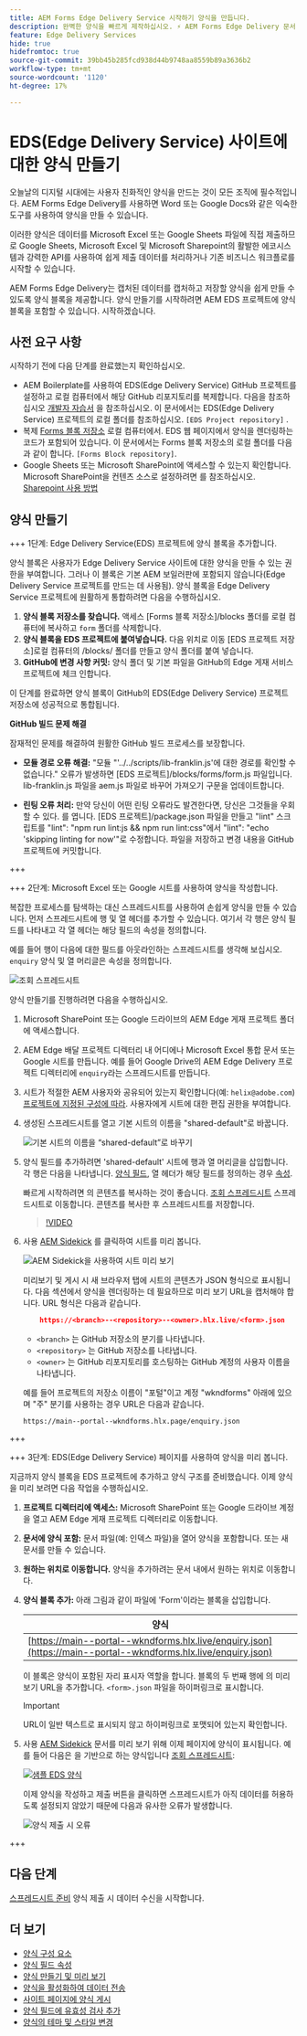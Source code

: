 ```yaml
---
title: AEM Forms Edge Delivery Service 시작하기 양식을 만듭니다.
description: 완벽한 양식을 빠르게 제작하십시오. ⚡ AEM Forms Edge Delivery 문서 기반 작성 = 놀라운 속도 및 만족도가 높은 사용자를 위한 SEO 친화적 양식과 검색 엔진.
feature: Edge Delivery Services
hide: true
hidefromtoc: true
source-git-commit: 39bb45b285fcd938d44b9748aa8559b89a3636b2
workflow-type: tm+mt
source-wordcount: '1120'
ht-degree: 17%

---
```



# EDS(Edge Delivery Service) 사이트에 대한 양식 만들기

오늘날의 디지털 시대에는 사용자 친화적인 양식을 만드는 것이 모든 조직에 필수적입니다. AEM Forms Edge Delivery를 사용하면 Word 또는 Google Docs와 같은 익숙한 도구를 사용하여 양식을 만들 수 있습니다.

이러한 양식은 데이터를 Microsoft Excel 또는 Google Sheets 파일에 직접 제출하므로 Google Sheets, Microsoft Excel 및 Microsoft Sharepoint의 활발한 에코시스템과 강력한 API를 사용하여 쉽게 제출 데이터를 처리하거나 기존 비즈니스 워크플로를 시작할 수 있습니다.

AEM Forms Edge Delivery는 캡처된 데이터를 캡처하고 저장할 양식을 쉽게 만들 수 있도록 양식 블록을 제공합니다. 양식 만들기를 시작하려면 AEM EDS 프로젝트에 양식 블록을 포함할 수 있습니다. 시작하겠습니다.


## 사전 요구 사항

시작하기 전에 다음 단계를 완료했는지 확인하십시오.

* AEM Boilerplate를 사용하여 EDS(Edge Delivery Service) GitHub 프로젝트를 설정하고 로컬 컴퓨터에서 해당 GitHub 리포지토리를 복제합니다. 다음을 참조하십시오 [개발자 자습서](https://www.aem.live/developer/tutorial) 을 참조하십시오. 이 문서에서는 EDS(Edge Delivery Service) 프로젝트의 로컬 폴더를 참조하십시오. `[EDS Project repository]` .
* 복제 [Forms 블록 저장소](https://github.com/adobe/afb) 로컬 컴퓨터에서. EDS 웹 페이지에서 양식을 렌더링하는 코드가 포함되어 있습니다. 이 문서에서는 Forms 블록 저장소의 로컬 폴더를 다음과 같이 합니다. `[Forms Block repository]`.
* Google Sheets 또는 Microsoft SharePoint에 액세스할 수 있는지 확인합니다. Microsoft SharePoint을 컨텐츠 소스로 설정하려면 를 참조하십시오. [Sharepoint 사용 방법](https://www.aem.live/docs/setup-customer-sharepoint)



## 양식 만들기

+++ 1단계: Edge Delivery Service(EDS) 프로젝트에 양식 블록을 추가합니다.

양식 블록은 사용자가 Edge Delivery Service 사이트에 대한 양식을 만들 수 있는 권한을 부여합니다. 그러나 이 블록은 기본 AEM 보일러판에 포함되지 않습니다(Edge Delivery Service 프로젝트를 만드는 데 사용됨). 양식 블록을 Edge Delivery Service 프로젝트에 원활하게 통합하려면 다음을 수행하십시오.

1. **양식 블록 저장소를 찾습니다.** 액세스 [Forms 블록 저장소]/blocks 폴더를 로컬 컴퓨터에 복사하고 `form` 폴더를 삭제합니다.
1. **양식 블록을 EDS 프로젝트에 붙여넣습니다.**
다음 위치로 이동 [EDS 프로젝트 저장소]로컬 컴퓨터의 /blocks/ 폴더를 만들고 양식 폴더를 붙여 넣습니다.
1. **GitHub에 변경 사항 커밋:** 양식 폴더 및 기본 파일을 GitHub의 Edge 게재 서비스 프로젝트에 체크 인합니다.

이 단계를 완료하면 양식 블록이 GitHub의 EDS(Edge Delivery Service) 프로젝트 저장소에 성공적으로 통합됩니다.


**GitHub 빌드 문제 해결**

잠재적인 문제를 해결하여 원활한 GitHub 빌드 프로세스를 보장합니다.

* **모듈 경로 오류 해결:**
&quot;모듈 &quot;&#39;../../scripts/lib-franklin.js&#39;에 대한 경로를 확인할 수 없습니다.&quot; 오류가 발생하면 [EDS 프로젝트]/blocks/forms/form.js 파일입니다. lib-franklin.js 파일을 aem.js 파일로 바꾸어 가져오기 구문을 업데이트합니다.

* **린팅 오류 처리:**
만약 당신이 어떤 린팅 오류라도 발견한다면, 당신은 그것들을 우회할 수 있다. 를 엽니다. [EDS 프로젝트]/package.json 파일을 만들고 &quot;lint&quot; 스크립트를 &quot;lint&quot;: &quot;npm run lint:js &amp;&amp; npm run lint:css&quot;에서 &quot;lint&quot;: &quot;echo &#39;skipping linting for now&#39;&quot;로 수정합니다. 파일을 저장하고 변경 내용을 GitHub 프로젝트에 커밋합니다.



+++

+++ 2단계: Microsoft Excel 또는 Google 시트를 사용하여 양식을 작성합니다.

복잡한 프로세스를 탐색하는 대신 스프레드시트를 사용하여 손쉽게 양식을 만들 수 있습니다. 먼저 스프레드시트에 행 및 열 헤더를 추가할 수 있습니다. 여기서 각 행은 양식 필드를 나타내고 각 열 헤더는 해당 필드의 속성을 정의합니다.

예를 들어 행이 다음에 대한 필드를 아웃라인하는 스프레드시트를 생각해 보십시오. `enquiry` 양식 및 열 머리글은 속성을 정의합니다.

![조회 스프레드시트](/help/edge/assets/enquiry-form-spreadsheet.png)

양식 만들기를 진행하려면 다음을 수행하십시오.

1. Microsoft SharePoint 또는 Google 드라이브의 AEM Edge 게재 프로젝트 폴더에 액세스합니다.

1. AEM Edge 배달 프로젝트 디렉터리 내 어디에나 Microsoft Excel 통합 문서 또는 Google 시트를 만듭니다. 예를 들어 Google Drive의 AEM Edge Delivery 프로젝트 디렉터리에 `enquiry`라는 스프레드시트를 만듭니다.

1. 시트가 적절한 AEM 사용자와 공유되어 있는지 확인합니다(예: `helix@adobe.com`) [프로젝트에 지정된 구성에 따라](https://www.aem.live/docs/setup-customer-sharepoint). 사용자에게 시트에 대한 편집 권한을 부여합니다.

1. 생성된 스프레드시트를 열고 기본 시트의 이름을 &quot;shared-default&quot;로 바꿉니다.

   ![기본 시트의 이름을 “shared-default”로 바꾸기](/help/edge/assets/rename-sheet-to-shared-default.png)

1. 양식 필드를 추가하려면 &#39;shared-default&#39; 시트에 행과 열 머리글을 삽입합니다. 각 행은 다음을 나타냅니다. [양식 필드](/help/edge/docs/forms/form-components.md), 열 헤더가 해당 필드를 정의하는 경우 [속성](/help/edge/docs/forms/eds-form-field-properties).

   빠르게 시작하려면 의 콘텐츠를 복사하는 것이 좋습니다. [조회 스프레드시트](https://docs.google.com/spreadsheets/d/196lukD028RDK_evBelkOonPxC7w0l_IiJ-Yx3DvMfNk/edit#gid=0) 스프레드시트로 이동합니다. 콘텐츠를 복사한 후 스프레드시트를 저장합니다.

   >[!VIDEO](https://video.tv.adobe.com/v/3427468?quality=12&learn=on)


1. 사용 [AEM Sidekick](https://www.aem.live/developer/tutorial#preview-and-publish-your-content) 를 클릭하여 시트를 미리 봅니다.

   ![AEM Sidekick을 사용하여 시트 미리 보기](/help/edge/assets/preview-form.png)

   미리보기 및 게시 시 새 브라우저 탭에 시트의 콘텐츠가 JSON 형식으로 표시됩니다. 다음 섹션에서 양식을 렌더링하는 데 필요하므로 미리 보기 URL을 캡처해야 합니다. URL 형식은 다음과 같습니다.


   ```JSON
       https://<branch>--<repository>--<owner>.hlx.live/<form>.json
   ```

   * `<branch>` 는 GitHub 저장소의 분기를 나타냅니다.
   * `<repository>` 는 GitHub 저장소를 나타냅니다.
   * `<owner>` 는 GitHub 리포지토리를 호스팅하는 GitHub 계정의 사용자 이름을 나타냅니다.

   예를 들어 프로젝트의 저장소 이름이 &quot;포털&quot;이고 계정 &quot;wkndforms&quot; 아래에 있으며 &quot;주&quot; 분기를 사용하는 경우 URL은 다음과 같습니다.

   `https://main--portal--wkndforms.hlx.page/enquiry.json`


+++

+++ 3단계: EDS(Edge Delivery Service) 페이지를 사용하여 양식을 미리 봅니다.


지금까지 양식 블록을 EDS 프로젝트에 추가하고 양식 구조를 준비했습니다. 이제 양식을 미리 보려면 다음 작업을 수행하십시오.

1. **프로젝트 디렉터리에 액세스:** Microsoft SharePoint 또는 Google 드라이브 계정을 열고 AEM Edge 게재 프로젝트 디렉터리로 이동합니다.

1. **문서에 양식 포함:** 문서 파일(예: 인덱스 파일)을 열어 양식을 포함합니다. 또는 새 문서를 만들 수 있습니다.

1. **원하는 위치로 이동합니다.** 양식을 추가하려는 문서 내에서 원하는 위치로 이동합니다.

1. **양식 블록 추가:** 아래 그림과 같이 파일에 &#39;Form&#39;이라는 블록을 삽입합니다.

   | 양식 |
   |---|
   | [https://main--portal--wkndforms.hlx.live/enquiry.json](https://main--portal--wkndforms.hlx.live/enquiry.json) |

   이 블록은 양식이 포함된 자리 표시자 역할을 합니다. 블록의 두 번째 행에 의 미리보기 URL을 추가합니다. `<form>.json` 파일을 하이퍼링크로 표시합니다.

   >[!IMPORTANT]
   >
   >
   > URL이 일반 텍스트로 표시되지 않고 하이퍼링크로 포맷되어 있는지 확인합니다.


1. 사용 [AEM Sidekick](https://www.aem.live/developer/tutorial#preview-and-publish-your-content) 문서를 미리 보기 위해 이제 페이지에 양식이 표시됩니다. 예를 들어 다음은 을 기반으로 하는 양식입니다 [조회 스프레드시트](https://docs.google.com/spreadsheets/d/196lukD028RDK_evBelkOonPxC7w0l_IiJ-Yx3DvMfNk/edit#gid=0):


   [![샘플 EDS 양식](/help/edge/assets/eds-form.png)](https://main--portal--wkndforms.hlx.live/)

   이제 양식을 작성하고 제출 버튼을 클릭하면 스프레드시트가 아직 데이터를 허용하도록 설정되지 않았기 때문에 다음과 유사한 오류가 발생합니다.

   ![양식 제출 시 오류](/help/edge/assets/form-error.png)

+++


## 다음 단계

[스프레드시트 준비](/help/edge/docs/forms/submit-forms.md) 양식 제출 시 데이터 수신을 시작합니다.



## 더 보기

* [양식 구성 요소](/help/edge/docs/forms/form-components.md)
* [양식 필드 속성](/help/edge/docs/forms/eds-form-field-properties)
* [양식 만들기 및 미리 보기](/help/edge/docs/forms/create-forms.md)
* [양식을 활성화하여 데이터 전송](/help/edge/docs/forms/submit-forms.md)
* [사이트 페이지에 양식 게시](/help/edge/docs/forms/publish-eds-forms.md)
* [양식 필드에 유효성 검사 추가](/help/edge/docs/forms/validate-forms.md)
* [양식의 테마 및 스타일 변경](/help/edge/docs/forms/style-theme-forms.md)
